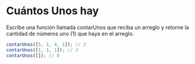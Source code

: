 # Cuántos Unos hay

Escribe una función llamada contarUnos que reciba un arreglo y retorne la cantidad de números uno (1) que haya en el arreglo.

```javascript
contarUnos([5, 1, 4, 1]); // 2
contarUnos([1, 1, 1]); // 3
contarUnos([]); // 0
```
